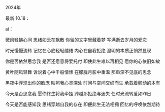 2024年

最新 10.18：

ai：

微风轻拂心间
思绪如云在飘散
你留的文字里藏着梦
写满逝去岁月的爱恋

时光慢慢流转
记忆在心底轻轻缱绻
内心在自我拒绝
澄明的本质正悄然显现

你是否依然思念我
是否还愿意将爱托付
即使此生难以再相见
愿你的心依旧如故

黄叶随风轻舞
诉说着心中千般情愫
在朦胧月影中重温
那串深不见底的思念

黑夜中浮现出你的脸庞
映照我心灵深处
时间与空间交织而生
承载着颤动的本有

今天是否思念我
愿你终生将我牵挂
跨越那拒绝与迷失
任时光流转爱如昨日

今天是否能感知我
思绪穿越自我的存在
即便此生无法相拥
回忆的呼唤依然期待